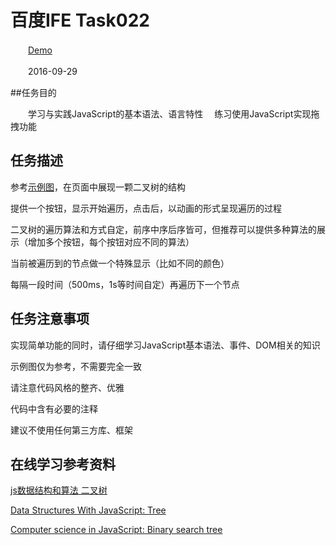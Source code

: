 # 百度IFE Task022

　　[Demo][1]

　　2016-09-29

##任务目的
  
　　学习与实践JavaScript的基本语法、语言特性
  　练习使用JavaScript实现拖拽功能
  
## 任务描述
   
   参考[示例图][2]，在页面中展现一颗二叉树的结构
   
   提供一个按钮，显示开始遍历，点击后，以动画的形式呈现遍历的过程
   
   二叉树的遍历算法和方式自定，前序中序后序皆可，但推荐可以提供多种算法的展示（增加多个按钮，每个按钮对应不同的算法）
   
   当前被遍历到的节点做一个特殊显示（比如不同的颜色）
   
   每隔一段时间（500ms，1s等时间自定）再遍历下一个节点

## 任务注意事项
   
   实现简单功能的同时，请仔细学习JavaScript基本语法、事件、DOM相关的知识
   
   示例图仅为参考，不需要完全一致
   
   请注意代码风格的整齐、优雅
   
   代码中含有必要的注释
   
   建议不使用任何第三方库、框架
   
## 在线学习参考资料
   
   [js数据结构和算法 二叉树][3]
   
   [Data Structures With JavaScript: Tree][4]
   
   [Computer science in JavaScript: Binary search tree][5]
   
[1]: https://github.com/ZowieGong/demo/blob/master/IFE%20Task/task022/index.html
[2]: ./task_2_22_1.jpg
[3]: https://segmentfault.com/a/1190000000740261
[4]: https://code.tutsplus.com/articles/data-structures-with-javascript-tree--cms-23393
[5]: https://www.nczonline.net/blog/2009/06/09/computer-science-in-javascript-binary-search-tree-part-1/